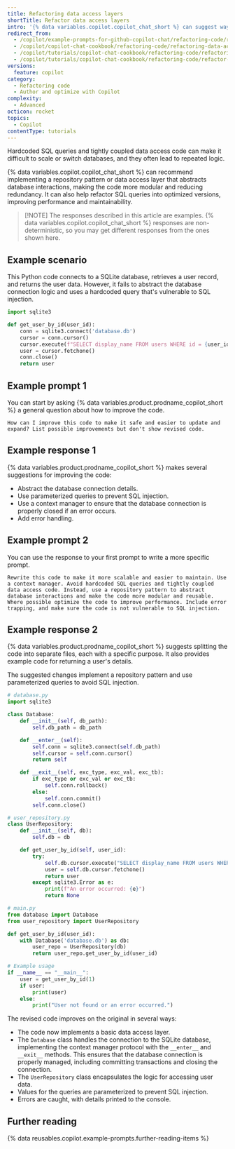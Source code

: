 ```yaml
---
title: Refactoring data access layers
shortTitle: Refactor data access layers
intro: '{% data variables.copilot.copilot_chat_short %} can suggest ways to decouple your data access code from your business logic, making an application easier to maintain and scale.'
redirect_from:
  - /copilot/example-prompts-for-github-copilot-chat/refactoring-code/refactoring-data-access-layers
  - /copilot/copilot-chat-cookbook/refactoring-code/refactoring-data-access-layers
  - /copilot/tutorials/copilot-chat-cookbook/refactoring-code/refactoring-data-access-layers
  - /copilot/tutorials/copilot-chat-cookbook/refactoring-code/refactor-data-access-layers
versions:
  feature: copilot
category:
  - Refactoring code
  - Author and optimize with Copilot
complexity:
  - Advanced
octicon: rocket
topics:
  - Copilot
contentType: tutorials
---
```


Hardcoded SQL queries and tightly coupled data access code can make it difficult to scale or switch databases, and they often lead to repeated logic.

{% data variables.copilot.copilot_chat_short %} can recommend implementing a repository pattern or data access layer that abstracts database interactions, making the code more modular and reducing redundancy. It can also help refactor SQL queries into optimized versions, improving performance and maintainability.

> [!NOTE] The responses described in this article are examples. {% data variables.copilot.copilot_chat_short %} responses are non-deterministic, so you may get different responses from the ones shown here.

## Example scenario

This Python code connects to a SQLite database, retrieves a user record, and returns the user data. However, it fails to abstract the database connection logic and uses a hardcoded query that's vulnerable to SQL injection.

```python id=database-connection
import sqlite3

def get_user_by_id(user_id):
    conn = sqlite3.connect('database.db')
    cursor = conn.cursor()
    cursor.execute(f"SELECT display_name FROM users WHERE id = {user_id}")
    user = cursor.fetchone()
    conn.close()
    return user
```

## Example prompt 1

You can start by asking {% data variables.product.prodname_copilot_short %} a general question about how to improve the code.

```copilot copy prompt ref=database-connection
How can I improve this code to make it safe and easier to update and expand? List possible improvements but don't show revised code.
```

## Example response 1

{% data variables.product.prodname_copilot_short %} makes several suggestions for improving the code:

* Abstract the database connection details.
* Use parameterized queries to prevent SQL injection.
* Use a context manager to ensure that the database connection is properly closed if an error occurs.
* Add error handling.

## Example prompt 2

You can use the response to your first prompt to write a more specific prompt.

```copilot copy prompt ref=database-connection
Rewrite this code to make it more scalable and easier to maintain. Use a context manager. Avoid hardcoded SQL queries and tightly coupled data access code. Instead, use a repository pattern to abstract database interactions and make the code more modular and reusable. Where possible optimize the code to improve performance. Include error trapping, and make sure the code is not vulnerable to SQL injection.
```

## Example response 2

{% data variables.product.prodname_copilot_short %} suggests splitting the code into separate files, each with a specific purpose. It also provides example code for returning a user's details.

The suggested changes implement a repository pattern and use parameterized queries to avoid SQL injection.

```python
# database.py
import sqlite3

class Database:
    def __init__(self, db_path):
        self.db_path = db_path

    def __enter__(self):
        self.conn = sqlite3.connect(self.db_path)
        self.cursor = self.conn.cursor()
        return self

    def __exit__(self, exc_type, exc_val, exc_tb):
        if exc_type or exc_val or exc_tb:
            self.conn.rollback()
        else:
            self.conn.commit()
        self.conn.close()

# user_repository.py
class UserRepository:
    def __init__(self, db):
        self.db = db

    def get_user_by_id(self, user_id):
        try:
            self.db.cursor.execute("SELECT display_name FROM users WHERE id = ?", (user_id,))
            user = self.db.cursor.fetchone()
            return user
        except sqlite3.Error as e:
            print(f"An error occurred: {e}")
            return None

# main.py
from database import Database
from user_repository import UserRepository

def get_user_by_id(user_id):
    with Database('database.db') as db:
        user_repo = UserRepository(db)
        return user_repo.get_user_by_id(user_id)

# Example usage
if __name__ == "__main__":
    user = get_user_by_id(1)
    if user:
        print(user)
    else:
        print("User not found or an error occurred.")
```

The revised code improves on the original in several ways:

* The code now implements a basic data access layer.
* The `Database` class handles the connection to the SQLite database, implementing the context manager protocol with the `__enter__` and `__exit__` methods. This ensures that the database connection is properly managed, including committing transactions and closing the connection.
* The `UserRepository` class encapsulates the logic for accessing user data.
* Values for the queries are parameterized to prevent SQL injection.
* Errors are caught, with details printed to the console.

## Further reading

{% data reusables.copilot.example-prompts.further-reading-items %}
